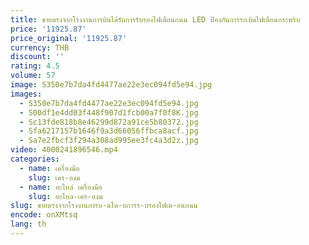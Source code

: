 ```yaml
---
title: ขายตรงจากโรงงานการบินได้รับการรับรองไฟเตือนถนน LED ป้องกันการระเบิดไฟเตือนกระพริบ
price: '11925.87'
price_original: '11925.87'
currency: THB
discount: ''
rating: 4.5
volume: 57
image: S350e7b7da4fd4477ae22e3ec094fd5e94.jpg
images:
  - S350e7b7da4fd4477ae22e3ec094fd5e94.jpg
  - S00df1e4dd03f448f907d1fcb00a7f0f8K.jpg
  - Sc13fde818b8e46299d872a91ce5b80372.jpg
  - Sfa6217157b1646f9a3d66056ffbca8acf.jpg
  - Sa7e2fbcf3f294a308ad995ee3fc4a3d2z.jpg
video: 4000241896546.mp4
categories:
  - name: เครื่องมือ
    slug: เคร-องม
  - name: อะไหล่ เครื่องมือ
    slug: อะไหล-เคร-องม
slug: ขายตรงจากโรงงานการบ-นได-บการร-บรองไฟเต-อนถนน
encode: onXMtsq
lang: th
---
```

  
